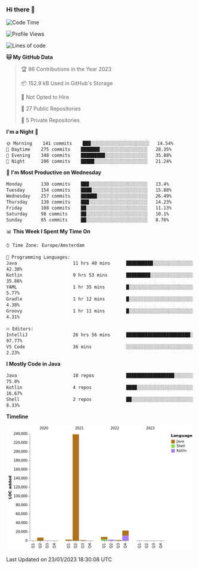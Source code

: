 ### Hi there 👋


<!--START_SECTION:waka-->
![Code Time](http://img.shields.io/badge/Code%20Time-2%2C922%20hrs%2046%20mins-blue)

![Profile Views](http://img.shields.io/badge/Profile%20Views-4-blue)

![Lines of code](https://img.shields.io/badge/From%20Hello%20World%20I%27ve%20Written-283%20Thousand%20lines%20of%20code-blue)

**🐱 My GitHub Data** 

> 🏆 86 Contributions in the Year 2023
 > 
> 📦 152.9 kB Used in GitHub's Storage 
 > 
> 🚫 Not Opted to Hire
 > 
> 📜 27 Public Repositories 
 > 
> 🔑 5 Private Repositories  
 > 
**I'm a Night 🦉** 

```text
🌞 Morning    141 commits    ███░░░░░░░░░░░░░░░░░░░░░░   14.54% 
🌆 Daytime    275 commits    ███████░░░░░░░░░░░░░░░░░░   28.35% 
🌃 Evening    348 commits    █████████░░░░░░░░░░░░░░░░   35.88% 
🌙 Night      206 commits    █████░░░░░░░░░░░░░░░░░░░░   21.24%

```
📅 **I'm Most Productive on Wednesday** 

```text
Monday       130 commits    ███░░░░░░░░░░░░░░░░░░░░░░   13.4% 
Tuesday      154 commits    ████░░░░░░░░░░░░░░░░░░░░░   15.88% 
Wednesday    257 commits    ██████░░░░░░░░░░░░░░░░░░░   26.49% 
Thursday     138 commits    ███░░░░░░░░░░░░░░░░░░░░░░   14.23% 
Friday       108 commits    ██░░░░░░░░░░░░░░░░░░░░░░░   11.13% 
Saturday     98 commits     ██░░░░░░░░░░░░░░░░░░░░░░░   10.1% 
Sunday       85 commits     ██░░░░░░░░░░░░░░░░░░░░░░░   8.76%

```


📊 **This Week I Spent My Time On** 

```text
⌚︎ Time Zone: Europe/Amsterdam

💬 Programming Languages: 
Java                     11 hrs 40 mins      ██████████░░░░░░░░░░░░░░░   42.38% 
Kotlin                   9 hrs 53 mins       █████████░░░░░░░░░░░░░░░░   35.86% 
YAML                     1 hr 35 mins        █░░░░░░░░░░░░░░░░░░░░░░░░   5.77% 
Gradle                   1 hr 12 mins        █░░░░░░░░░░░░░░░░░░░░░░░░   4.38% 
Groovy                   1 hr 11 mins        █░░░░░░░░░░░░░░░░░░░░░░░░   4.31%

🔥 Editors: 
IntelliJ                 26 hrs 56 mins      ████████████████████████░   97.77% 
VS Code                  36 mins             ░░░░░░░░░░░░░░░░░░░░░░░░░   2.23%

```

**I Mostly Code in Java** 

```text
Java                     18 repos            ██████████████████░░░░░░░   75.0% 
Kotlin                   4 repos             ████░░░░░░░░░░░░░░░░░░░░░   16.67% 
Shell                    2 repos             ██░░░░░░░░░░░░░░░░░░░░░░░   8.33%

```


**Timeline**

![Chart not found](https://raw.githubusercontent.com/powercasgamer/powercasgamer/master/charts/bar_graph.png) 


 Last Updated on 23/01/2023 18:30:08 UTC
<!--END_SECTION:waka-->
